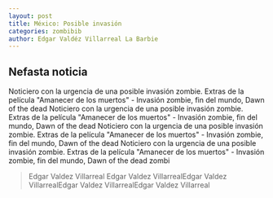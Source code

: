 ```yaml
---
layout: post
title: México: Posible invasión
categories: zombibib
author: Edgar Valdéz Villarreal La Barbie
---
```


## Nefasta noticia

Noticiero con la urgencia de una posible invasión zombie. Extras de la película "Amanecer de los muertos" - Invasión zombie, fin del mundo, Dawn of the dead Noticiero con la urgencia de una posible invasión zombie. Extras de la película "Amanecer de los muertos" - Invasión zombie, fin del mundo, Dawn of the dead Noticiero con la urgencia de una posible invasión zombie. Extras de la película "Amanecer de los muertos" - Invasión zombie, fin del mundo, Dawn of the dead Noticiero con la urgencia de una posible invasión zombie. Extras de la película "Amanecer de los muertos" - Invasión zombie, fin del mundo, Dawn of the dead  zombi

> Edgar Valdez Villarreal
> Edgar Valdez VillarrealEdgar Valdez VillarrealEdgar Valdez VillarrealEdgar Valdez Villarreal
